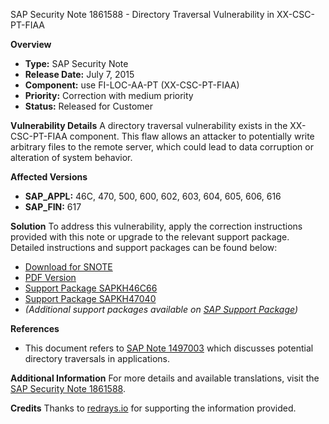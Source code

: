 SAP Security Note 1861588 - Directory Traversal Vulnerability in XX-CSC-PT-FIAA

**Overview**
- **Type:** SAP Security Note
- **Release Date:** July 7, 2015
- **Component:** use FI-LOC-AA-PT (XX-CSC-PT-FIAA)
- **Priority:** Correction with medium priority
- **Status:** Released for Customer

**Vulnerability Details**
A directory traversal vulnerability exists in the XX-CSC-PT-FIAA component. This flaw allows an attacker to potentially write arbitrary files to the remote server, which could lead to data corruption or alteration of system behavior.

**Affected Versions**
- **SAP_APPL:** 46C, 470, 500, 600, 602, 603, 604, 605, 606, 616
- **SAP_FIN:** 617

**Solution**
To address this vulnerability, apply the correction instructions provided with this note or upgrade to the relevant support package. Detailed instructions and support packages can be found below:

- [Download for SNOTE](https://notesdownloads.sap.com/note/0040000011004962017)
- [PDF Version](https://userapps.support.sap.com/sap/support/sfm/notes/print/0001861588?language=en-US&token=648FD4AF251C412EB16ABBCBD5DA71D1)
- [Support Package SAPKH46C66](https://me.sap.com/supportpackage/SAPKH46C66)
- [Support Package SAPKH47040](https://me.sap.com/supportpackage/SAPKH47040)
- *(Additional support packages available on [SAP Support Package](https://me.sap.com/supportpackage/SAPKH46C66))*

**References**
- This document refers to [SAP Note 1497003](https://me.sap.com/notes/1497003) which discusses potential directory traversals in applications.

**Additional Information**
For more details and available translations, visit the [SAP Security Note 1861588](https://me.sap.com/notes/0001861588/E).

**Credits**
Thanks to [redrays.io](https://redrays.io) for supporting the information provided.